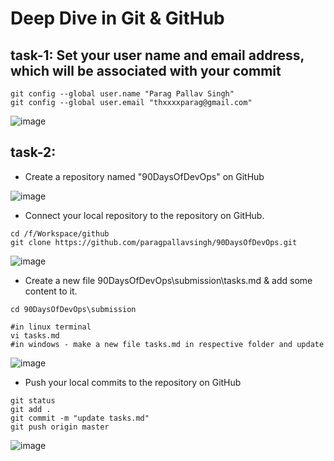 # Deep Dive in Git & GitHub

## task-1: Set your user name and email address, which will be associated with your commit
```
git config --global user.name "Parag Pallav Singh"
git config --global user.email "thxxxxparag@gmail.com"
```
![image](https://github.com/paragpallavsingh/90DaysOfDevOps/assets/40052830/c4826de5-0060-41c1-b5a1-c10b2540070b)

## task-2: 
* Create a repository named "90DaysOfDevOps" on GitHub

![image](https://github.com/paragpallavsingh/90DaysOfDevOps/assets/40052830/360d6d91-20a0-4e5b-9432-ca225a2da7e2)
 
* Connect your local repository to the repository on GitHub.
```
cd /f/Workspace/github
git clone https://github.com/paragpallavsingh/90DaysOfDevOps.git
```
![image](https://github.com/paragpallavsingh/90DaysOfDevOps/assets/40052830/792d3314-0713-48f6-82d6-df29c10ab246)


* Create a new file 90DaysOfDevOps\submission\tasks.md & add some content to it.
```
cd 90DaysOfDevOps\submission

#in linux terminal
vi tasks.md
#in windows - make a new file tasks.md in respective folder and update
```

![image](https://github.com/paragpallavsingh/90DaysOfDevOps/assets/40052830/ac7392ec-d8ec-4902-93b8-a10ceb2f3c80)

* Push your local commits to the repository on GitHub
```
git status
git add .
git commit -m "update tasks.md"
git push origin master
```
![image](https://github.com/paragpallavsingh/90DaysOfDevOps/assets/40052830/f0a12d8b-968f-448f-aca8-ec22c4ff6fce)
